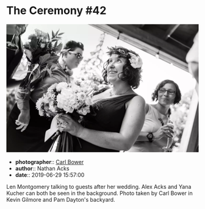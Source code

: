 # The Ceremony \#42

![Len Montgomery talking to guests after her wedding](assets/2019-06-29-set-1-the-ceremony-42.webp)

* **photographer**:: [Carl Bower](https://carlbowerphotos.com)
* **author**:: Nathan Acks
* **date**:: 2019-06-29 15:57:00

Len Montgomery talking to guests after her wedding. Alex Acks and Yana Kucher can both be seen in the background. Photo taken by Carl Bower in Kevin Gilmore and Pam Dayton's backyard.
